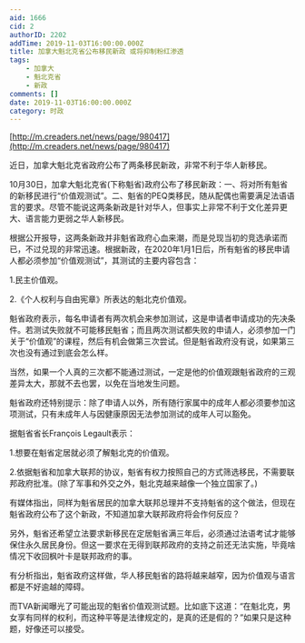 ```yaml
---
aid: 1666
cid: 2
authorID: 2202
addTime: 2019-11-03T16:00:00.000Z
title: 加拿大魁北克省公布移民新政 或将抑制粉红渗透
tags:
    - 加拿大
    - 魁北克省
    - 新政
comments: []
date: 2019-11-03T16:00:00.000Z
category: 时政
---
```


[http://m.creaders.net/news/page/980417](http://m.creaders.net/news/page/980417)

近日，加拿大魁北克省政府公布了两条移民新政，非常不利于华人新移民。

10月30日，加拿大魁北克省(下称魁省)政府公布了移民新政：一、将对所有魁省的新移民进行“价值观测试”。二、魁省的PEQ类移民，随从配偶也需要满足法语语言的要求。尽管不能说这两条新政是针对华人，但事实上非常不利于文化差异更大、语言能力更弱之华人新移民。

根据公开报导，这两条新政并非魁省政府心血来潮，而是兑现当初的竞选承诺而已，不过兑现的非常迅速。根据新政，在2020年1月1日后，所有魁省的移民申请人都必须参加“价值观测试”，其测试的主要内容包含：

1.民主价值观。

2.《个人权利与自由宪章》所表达的魁北克价值观。

魁省政府表示，每名申请者有两次机会来参加测试，这是申请者申请成功的先决条件。若测试失败就不可能移民魁省；而且两次测试都失败的申请人，必须参加一门关于“价值观”的课程，然后有机会做第三次尝试。但是魁省政府没有说，如果第三次也没有通过到底会怎么样。

当然，如果一个人真的三次都不能通过测试，一定是他的价值观跟魁省政府的三观差异太大，那就不去也罢，以免在当地发生问题。

魁省政府还特别提示：除了申请人以外，所有随行家属中的成年人都必须要参加这项测试，只有未成年人与因健康原因无法参加测试的成年人可以豁免。

据魁省省长François Legault表示：

1.想要在魁省定居就必须了解魁北克的价值观。

2.依据魁省和加拿大联邦的协议，魁省有权力按照自己的方式筛选移民，不需要联邦政府批准。(除了军事和外交之外，魁北克越来越像一个独立国家了。)

有媒体指出，同样为魁省居民的加拿大联邦总理并不支持魁省的这个做法，但现在魁省政府公布了这个新政，不知道加拿大联邦政府将会作何反应？

另外，魁省还希望立法要求新移民在定居魁省满三年后，必须通过法语考试才能够保住永久居民身份。但这一要求在无得到联邦政府的支持之前还无法实施，毕竟啥情况下收回枫叶卡是联邦政府的事。

有分析指出，魁省政府这样做，华人移民魁省的路将越来越窄，因为价值观与语言都是不好逾越的障碍。

而TVA新闻曝光了可能出现的魁省价值观测试题。比如底下这道：“在魁北克，男女享有同样的权利，而这种平等是法律规定的，是真的还是假的？”如果只是这种题，好像还可以接受。
